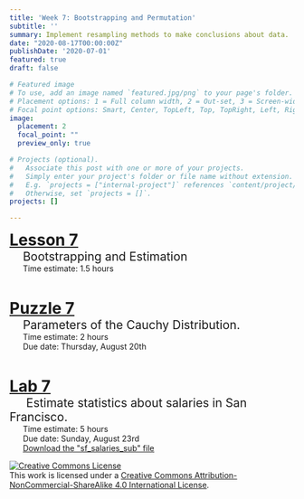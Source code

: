 ```yaml
---
title: 'Week 7: Bootstrapping and Permutation'
subtitle: ''
summary: Implement resampling methods to make conclusions about data.
date: "2020-08-17T00:00:00Z"
publishDate: '2020-07-01'
featured: true
draft: false

# Featured image
# To use, add an image named `featured.jpg/png` to your page's folder.
# Placement options: 1 = Full column width, 2 = Out-set, 3 = Screen-width
# Focal point options: Smart, Center, TopLeft, Top, TopRight, Left, Right, BottomLeft, Bottom, BottomRight
image:
  placement: 2
  focal_point: ""
  preview_only: true

# Projects (optional).
#   Associate this post with one or more of your projects.
#   Simply enter your project's folder or file name without extension.
#   E.g. `projects = ["internal-project"]` references `content/project/deep-learning/index.md`.
#   Otherwise, set `projects = []`.
projects: []

---
```



<p>
<div style="font-size:200%">
<i class="fas fa-chalkboard-teacher"></i> <a href = "/coursework/Bootstrapping.html"><b>Lesson 7</b> 
</a>
</div>
<div style="font-size:150%">
&nbsp; &nbsp;  Bootstrapping and Estimation</a>
</div>
&nbsp; &nbsp; &nbsp; Time estimate: 1.5 hours
</p>

<br>

<p>
<div style="font-size:200%">
<i class="fas fa-puzzle-piece"></i> <a href = "/pas/PA-bootstrapping.html"><b>Puzzle 7</b> 
</a>
</div>
<div style="font-size:150%">
&nbsp; &nbsp;   
Parameters of the Cauchy Distribution.
</div>
&nbsp; &nbsp; &nbsp;  Time estimate: 2 hours
<br>
&nbsp; &nbsp; &nbsp;  Due date: Thursday, August 20th
</p>

<br>

<p>
<div style="font-size:200%">
<i class="fas fa-laptop-code"></i> <a href = "/labs/Lab-bootstrap-Instructions.html"><b>Lab 7</b> 
</a>
</div>
<div style="font-size:150%">
&nbsp; &nbsp;&nbsp;  
Estimate statistics about salaries in San Francisco.
</div>
&nbsp; &nbsp;  &nbsp; Time estimate: 5 hours
<br>
&nbsp; &nbsp; &nbsp; Due date: Sunday, August 23rd
<br>
&nbsp; &nbsp; &nbsp; <a href = "/labs/SF_Salaries_sub.csv" download>Download the "sf_salaries_sub" file</a>
</p>

<a rel="license" href="http://creativecommons.org/licenses/by-nc-sa/4.0/"><img alt="Creative Commons License" style="border-width:0" src="https://i.creativecommons.org/l/by-nc-sa/4.0/88x31.png" /></a><br />This work is licensed under a <a rel="license" href="http://creativecommons.org/licenses/by-nc-sa/4.0/">Creative Commons Attribution-NonCommercial-ShareAlike 4.0 International License</a>.



